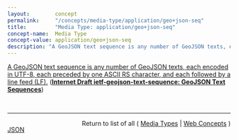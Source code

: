 ```yaml
---
layout:        concept
permalink:     "/concepts/media-type/application/geo+json-seq"
title:         "Media Type: application/geo+json-seq"
concept-name:  Media Type
concept-value: application/geo+json-seq
description: "A GeoJSON text sequence is any number of GeoJSON texts, each encoded in UTF-8, each preceded by one ASCII RS character, and each followed by a line feed (LF)."
---
```


[A GeoJSON text sequence is any number of GeoJSON texts, each encoded in UTF-8, each preceded by one ASCII RS character, and each followed by a line feed (LF).](http://tools.ietf.org/html/draft-ietf-geojson-text-sequence#section-2 "Read documentation for Media Type &#34;application/geo+json-seq&#34;") (**[Internet Draft ietf-geojson-text-sequence: GeoJSON Text Sequences](/specs/IETF/I-D/ietf-geojson-text-sequence "This document describes the GeoJSON text sequence format and &#34;application/geo+json-seq&#34; media type. This format is based on JavaScript Object Notation (JSON) Text Sequences and GeoJSON, and makes arbitrarily large geographic datasets incrementally parseable without restricting the form of GeoJSON texts within a sequence.")**)

<br/>
<hr/>

<p style="float : left"><a href="./application/geo+json-seq.json" title="JSON representing this particular Web Concept value">JSON</a></p>
<p style="text-align: right">Return to list of all ( <a href="../media-type/">Media Types</a> | <a href="../">Web Concepts</a> )</p>
